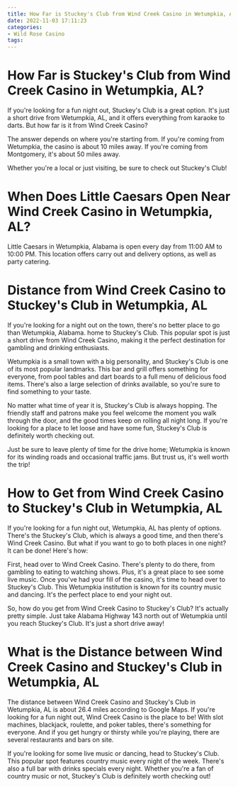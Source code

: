 ```yaml
---
title: How Far is Stuckey's Club from Wind Creek Casino in Wetumpkia, AL
date: 2022-11-03 17:11:23
categories:
- Wild Rose Casino
tags:
---
```



#  How Far is Stuckey's Club from Wind Creek Casino in Wetumpkia, AL?


If you're looking for a fun night out, Stuckey's Club is a great option. It's just a short drive from Wetumpkia, AL, and it offers everything from karaoke to darts. But how far is it from Wind Creek Casino?

The answer depends on where you're starting from. If you're coming from Wetumpkia, the casino is about 10 miles away. If you're coming from Montgomery, it's about 50 miles away.

Whether you're a local or just visiting, be sure to check out Stuckey's Club!

#  When Does Little Caesars Open Near Wind Creek Casino in Wetumpkia, AL?

Little Caesars in Wetumpkia, Alabama is open every day from 11:00 AM to 10:00 PM. This location offers carry out and delivery options, as well as party catering.

#  Distance from Wind Creek Casino to Stuckey's Club in Wetumpkia, AL

If you're looking for a night out on the town, there's no better place to go than Wetumpkia, Alabama. home to Stuckey's Club. This popular spot is just a short drive from Wind Creek Casino, making it the perfect destination for gambling and drinking enthusiasts.

Wetumpkia is a small town with a big personality, and Stuckey's Club is one of its most popular landmarks. This bar and grill offers something for everyone, from pool tables and dart boards to a full menu of delicious food items. There's also a large selection of drinks available, so you're sure to find something to your taste.

No matter what time of year it is, Stuckey's Club is always hopping. The friendly staff and patrons make you feel welcome the moment you walk through the door, and the good times keep on rolling all night long. If you're looking for a place to let loose and have some fun, Stuckey's Club is definitely worth checking out.

Just be sure to leave plenty of time for the drive home; Wetumpkia is known for its winding roads and occasional traffic jams. But trust us, it's well worth the trip!

#  How to Get from Wind Creek Casino to Stuckey's Club in Wetumpkia, AL

If you're looking for a fun night out, Wetumpkia, AL has plenty of options. There's the Stuckey's Club, which is always a good time, and then there's Wind Creek Casino. But what if you want to go to both places in one night? It can be done! Here's how:

First, head over to Wind Creek Casino. There's plenty to do there, from gambling to eating to watching shows. Plus, it's a great place to see some live music. Once you've had your fill of the casino, it's time to head over to Stuckey's Club. This Wetumpkia institution is known for its country music and dancing. It's the perfect place to end your night out.

So, how do you get from Wind Creek Casino to Stuckey's Club? It's actually pretty simple. Just take Alabama Highway 143 north out of Wetumpkia until you reach Stuckey's Club. It's just a short drive away!

#  What is the Distance between Wind Creek Casino and Stuckey's Club in Wetumpkia, AL

The distance between Wind Creek Casino and Stuckey's Club in Wetumpkia, AL is about 26.4 miles according to Google Maps. If you're looking for a fun night out, Wind Creek Casino is the place to be! With slot machines, blackjack, roulette, and poker tables, there's something for everyone. And if you get hungry or thirsty while you're playing, there are several restaurants and bars on site.

If you're looking for some live music or dancing, head to Stuckey's Club. This popular spot features country music every night of the week. There's also a full bar with drinks specials every night. Whether you're a fan of country music or not, Stuckey's Club is definitely worth checking out!